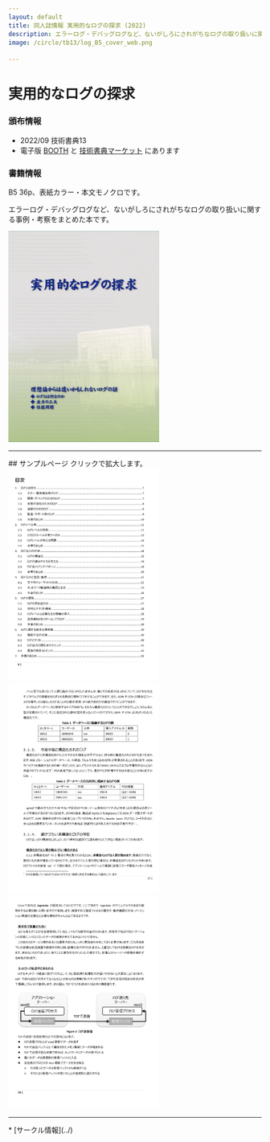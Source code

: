 ```yaml
---
layout: default
title: 同人誌情報 実用的なログの探求 (2022)
description: エラーログ・デバッグログなど、ないがしろにされがちなログの取り扱いに関する事例・考察本
image: /circle/tb13/log_B5_cover_web.png

---
```


実用的なログの探求
====

### 頒布情報

* 2022/09 技術書典13
* 電子版 [BOOTH](https://moccos.booth.pm/items/4441351) と  [技術書典マーケット](https://techbookfest.org/product/bHY1TZaNdF28NKgAfFzmG2?productVariantID=a5ZjVctAPkQNDvsR91JYbU) にあります

### 書籍情報
B5 36p、表紙カラー・本文モノクロです。

エラーログ・デバッグログなど、ないがしろにされがちなログの取り扱いに関する事例・考察をまとめた本です。

<a href="./log_B5_cover_web.png" rel="lightbox">
  <img src="./log_B5_cover_web.png" alt="表紙" style="width: 300px;"/>
</a>

<hr/>
## サンプルページ
クリックで拡大します。

<a href="./log_B5_body_006-index.png" rel="lightbox">
  <img src="./log_B5_body_006-index.png" alt="目次" style="width: 300px;"/>
</a>
<a href="./log_B5_body_017-1.png" rel="lightbox">
  <img src="./log_B5_body_017-1.png" alt="内容サンプル1" style="width: 300px;"/>
</a>
<a href="./log_B5_body_024.png" rel="lightbox">
  <img src="./log_B5_body_024.png" alt="内容サンプル2" style="width: 300px;"/>
</a>

<hr/>
* [サークル情報](../)
